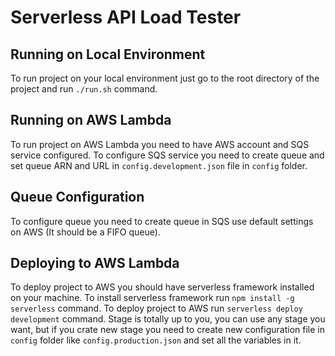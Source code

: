 # Serverless API Load Tester
## Running on Local Environment 
To run project on your local environment just go to the root directory of the project and run `./run.sh` command.

## Running on AWS Lambda
To run project on AWS Lambda you need to have AWS account and SQS service configured.
To configure SQS service you need to create queue and set queue ARN and URL in `config.development.json` file in `config` folder.

## Queue Configuration
To configure queue you need to create queue in SQS use default settings on AWS (It should be a FIFO queue).

## Deploying to AWS Lambda
To deploy project to AWS you should have serverless framework installed on your machine.
To install serverless framework run `npm install -g serverless` command.
To deploy project to AWS run `serverless deploy development` command.
Stage is totally up to you, you can use any stage you want, but if you crate new stage you need to create new configuration file in `config` folder like `config.production.json` and set all the variables in it.